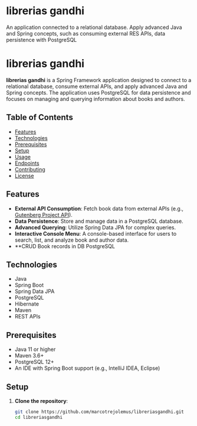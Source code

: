 # librerias gandhi
An application connected to a relational database. Apply advanced Java and Spring concepts, such as consuming external RES APIs, data persistence with PostgreSQL
# librerias gandhi

**librerias gandhi** is a Spring Framework application designed to connect to a relational database, consume external APIs, and apply advanced Java and Spring concepts. The application uses PostgreSQL for data persistence and focuses on managing and querying information about books and authors.

## Table of Contents

- [Features](#features)
- [Technologies](#technologies)
- [Prerequisites](#prerequisites)
- [Setup](#setup)
- [Usage](#usage)
- [Endpoints](#endpoints)
- [Contributing](#contributing)
- [License](#license)

## Features

- **External API Consumption**: Fetch book data from external APIs (e.g., [Gutenberg Project API](https://gutendex.com)).
- **Data Persistence**: Store and manage data in a PostgreSQL database.
- **Advanced Querying**: Utilize Spring Data JPA for complex queries.
- **Interactive Console Menu**: A console-based interface for users to search, list, and analyze book and author data.
- **CRUD Book records in DB PostgreSQL

## Technologies

- Java
- Spring Boot
- Spring Data JPA
- PostgreSQL
- Hibernate
- Maven
- REST APIs

## Prerequisites

- Java 11 or higher
- Maven 3.6+
- PostgreSQL 12+
- An IDE with Spring Boot support (e.g., IntelliJ IDEA, Eclipse)

## Setup

1. **Clone the repository**:
   ```bash
   git clone https://github.com/marcotrejolemus/libreriasgandhi.git
   cd libreriasgandhi
